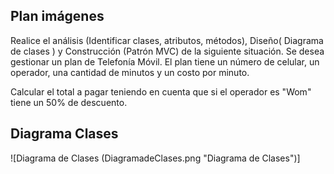 ## Plan imágenes
Realice el análisis (Identificar clases, atributos, métodos), Diseño( Diagrama de clases ) y Construcción (Patrón MVC) de la siguiente situación.
Se desea gestionar un plan de Telefonía Móvil. El plan tiene un número de celular, un operador, una cantidad de minutos y un costo por minuto.

Calcular el total a pagar teniendo en cuenta que si el operador es "Wom" tiene un 50% de descuento.

## Diagrama Clases
![Diagrama de Clases (DiagramadeClases.png "Diagrama de Clases")]

